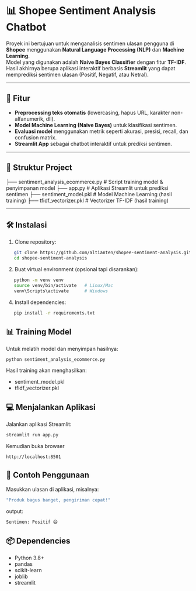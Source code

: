 # 📊 Shopee Sentiment Analysis Chatbot

Proyek ini bertujuan untuk menganalisis sentimen ulasan pengguna di **Shopee** menggunakan **Natural Language Processing (NLP)** dan **Machine Learning**.  
Model yang digunakan adalah **Naive Bayes Classifier** dengan fitur **TF-IDF**.  
Hasil akhirnya berupa aplikasi interaktif berbasis **Streamlit** yang dapat memprediksi sentimen ulasan (Positif, Negatif, atau Netral).

---

## 🚀 Fitur
- **Preprocessing teks otomatis** (lowercasing, hapus URL, karakter non-alfanumerik, dll).
- **Model Machine Learning (Naive Bayes)** untuk klasifikasi sentimen.
- **Evaluasi model** menggunakan metrik seperti akurasi, presisi, recall, dan confusion matrix.
- **Streamlit App** sebagai chatbot interaktif untuk prediksi sentimen.

---

## 📂 Struktur Project
├── sentiment_analysis_ecommerce.py # Script training model & penyimpanan model
├── app.py # Aplikasi Streamlit untuk prediksi sentimen
├── sentiment_model.pkl # Model Machine Learning (hasil training)
├── tfidf_vectorizer.pkl # Vectorizer TF-IDF (hasil training)


---

## 🛠️ Instalasi

1. Clone repository:
```bash
   git clone https://github.com/altianten/shopee-sentiment-analysis.git
   cd shopee-sentiment-analysis
```
2. Buat virtual environment (opsional tapi disarankan):
```bash
   python -m venv venv
   source venv/bin/activate   # Linux/Mac
   venv\Scripts\activate      # Windows
```
4. Install dependencies:
```bash
   pip install -r requirements.txt
```
## 📊 Training Model

Untuk melatih model dan menyimpan hasilnya:
```
python sentiment_analysis_ecommerce.py
```
Hasil training akan menghasilkan:
- sentiment_model.pkl
- tfidf_vectorizer.pkl

## 💻 Menjalankan Aplikasi

Jalankan aplikasi Streamlit:
```bash
streamlit run app.py
```

Kemudian buka browser
```bash
http://localhost:8501
```

## 📝 Contoh Penggunaan

Masukkan ulasan di aplikasi, misalnya:
```bash
"Produk bagus banget, pengiriman cepat!"
```
output:
```bash
Sentimen: Positif 😄
```

## 📦 Dependencies

- Python 3.8+
- pandas
- scikit-learn
- joblib
- streamlit
